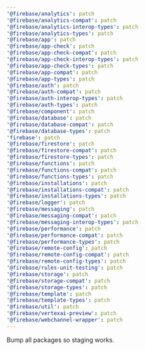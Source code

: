 ```yaml
---
'@firebase/analytics': patch
'@firebase/analytics-compat': patch
'@firebase/analytics-interop-types': patch
'@firebase/analytics-types': patch
'@firebase/app': patch
'@firebase/app-check': patch
'@firebase/app-check-compat': patch
'@firebase/app-check-interop-types': patch
'@firebase/app-check-types': patch
'@firebase/app-compat': patch
'@firebase/app-types': patch
'@firebase/auth': patch
'@firebase/auth-compat': patch
'@firebase/auth-interop-types': patch
'@firebase/auth-types': patch
'@firebase/component': patch
'@firebase/database': patch
'@firebase/database-compat': patch
'@firebase/database-types': patch
'firebase': patch
'@firebase/firestore': patch
'@firebase/firestore-compat': patch
'@firebase/firestore-types': patch
'@firebase/functions': patch
'@firebase/functions-compat': patch
'@firebase/functions-types': patch
'@firebase/installations': patch
'@firebase/installations-compat': patch
'@firebase/installations-types': patch
'@firebase/logger': patch
'@firebase/messaging': patch
'@firebase/messaging-compat': patch
'@firebase/messaging-interop-types': patch
'@firebase/performance': patch
'@firebase/performance-compat': patch
'@firebase/performance-types': patch
'@firebase/remote-config': patch
'@firebase/remote-config-compat': patch
'@firebase/remote-config-types': patch
'@firebase/rules-unit-testing': patch
'@firebase/storage': patch
'@firebase/storage-compat': patch
'@firebase/storage-types': patch
'@firebase/template': patch
'@firebase/template-types': patch
'@firebase/util': patch
'@firebase/vertexai-preview': patch
'@firebase/webchannel-wrapper': patch
---
```


Bump all packages so staging works.
